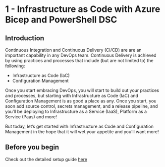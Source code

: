 # 1 - Infrastructure as Code with Azure Bicep and PowerShell DSC

## Introduction

Continuous Integration and Continuous Delivery (CI/CD) are are an important capability in any DevOps team. Continuous Delivery is achieved by using practices and processes that include (but are not limited to) the following:

* Infrastructure as Code (IaC)
* Configuration Management

Once you start embracing DevOps, you will start to build out your practices and processes, but starting with Infrastructure as Code (IaC) and Configuration Management is as good a place as any. Once you start, you soon add source control, secrets management, and a release pipeline, and you’ll be deploying to Infrastructure as a Service (IaaS), Platform as a Service (Paas) and more!

But today, let’s get started with Infrastructure as Code and Configuration Management in the hope that it will wet your appetite and you’ll want more!


## Before you begin

Check out the detailed setup guide [here](Setup/readme.md)
